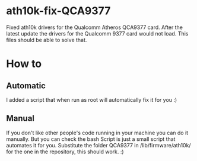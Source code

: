 # ath10k-fix-QCA9377
Fixed ath10k drivers for the Qualcomm Atheros QCA9377 card. After the latest update the drivers for the Qualcomm 9377 card would not load. This files should be able to solve that.

# How to
## Automatic
I added a script that when run as root will automatically fix it for you :)
## Manual
If you don't like other people's code running in your machine you can do it manually. But you can check the bash Script is just a small script that automates it for you. 
Substitute the folder QCA9377 in /lib/firmware/ath10k/ for the one in the repository, this should work. :)
